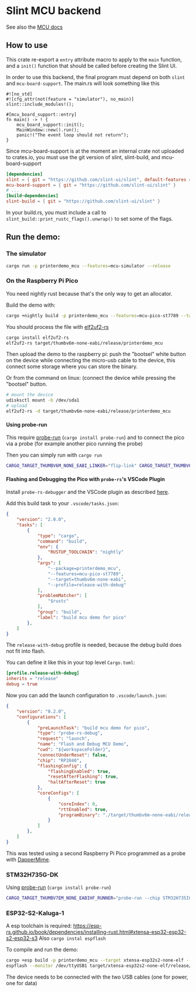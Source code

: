 # Slint MCU backend

See also the [MCU docs](../../docs/mcu.md)

## How to use

This crate re-export a `entry` attribute macro to apply to the `main` function, and a `init()`
function that should be called before creating the Slint UI.

In order to use this backend, the final program must depend on both `slint` and `mcu-board-support`.
The main.rs will look something like this

```rust,ignore
#![no_std]
#![cfg_attr(not(feature = "simulator"), no_main)]
slint::include_modules!();

#[mcu_board_support::entry]
fn main() -> ! {
    mcu_board_support::init();
    MainWindow::new().run();
    panic!("The event loop should not return");
}
```

Since mcu-board-support is at the moment an internal crate not uploaded to crates.io, you must
use the git version of slint, slint-build, and mcu-board-support

```toml
[dependencies]
slint = { git = "https://github.com/slint-ui/slint", default-features = false }
mcu-board-support = { git = "https://github.com/slint-ui/slint" }
# ...
[build-dependencies]
slint-build = { git = "https://github.com/slint-ui/slint" }
```

In your build.rs, you must include a call to `slint_build::print_rustc_flags().unwrap()` to set some of the flags.

## Run the demo:

### The simulator


```sh
cargo run -p printerdemo_mcu --features=mcu-simulator --release
```

### On the Raspberry Pi Pico

You need nightly rust because that's the only way to get an allocator.

Build the demo with:

```sh
cargo +nightly build -p printerdemo_mcu --features=mcu-pico-st7789 --target=thumbv6m-none-eabi --release
```

You should process the file with  [elf2uf2-rs](https://github.com/jonil/elf2uf2-rs)

```sh
cargo install elf2uf2-rs
elf2uf2-rs target/thumbv6m-none-eabi/release/printerdemo_mcu
```

Then upload the demo to the raspberry pi: push the "bootsel" white button on the device while connecting the
micro-usb cable to the device, this connect some storage where you can store the binary.

Or from the command on linux: (connect the device while pressing the "bootsel" button.

```sh
# mount the device
udisksctl mount -b /dev/sda1
# upload
elf2uf2-rs -d target/thumbv6m-none-eabi/release/printerdemo_mcu
```

#### Using probe-run

This require [probe-run](https://github.com/knurling-rs/probe-run) (`cargo install probe-run`)
and to connect the pico via a probe (for example another pico running the probe)

Then you can simply run with `cargo run`

```sh
CARGO_TARGET_THUMBV6M_NONE_EABI_LINKER="flip-link" CARGO_TARGET_THUMBV6M_NONE_EABI_RUNNER="probe-run --chip RP2040" cargo +nightly run -p printerdemo_mcu --features=mcu-pico-st7789 --target=thumbv6m-none-eabi --release
```

#### Flashing and Debugging the Pico with `probe-rs`'s VSCode Plugin

Install `probe-rs-debugger` and the VSCode plugin as described [here](https://probe.rs/docs/tools/vscode/).

Add this build task to your `.vscode/tasks.json`:
```json
{
	"version": "2.0.0",
	"tasks": [
		{
			"type": "cargo",
			"command": "build",
			"env": {
				"RUSTUP_TOOLCHAIN": "nightly"
			},
			"args": [
				"--package=printerdemo_mcu",
				"--features=mcu-pico-st7789",
				"--target=thumbv6m-none-eabi",
				"--profile=release-with-debug"
			],
			"problemMatcher": [
				"$rustc"
			],
			"group": "build",
			"label": "build mcu demo for pico"
		},
	]
}
```

The `release-with-debug` profile is needed, because the debug build does not fit into flash.

You can define it like this in your top level `Cargo.toml`:

```toml
[profile.release-with-debug]
inherits = "release"
debug = true
```

Now you can add the launch configuration to `.vscode/launch.json`:

```json
{
    "version": "0.2.0",
    "configurations": [
        {
            "preLaunchTask": "build mcu demo for pico",
            "type": "probe-rs-debug",
            "request": "launch",
            "name": "Flash and Debug MCU Demo",
            "cwd": "${workspaceFolder}",
            "connectUnderReset": false,
            "chip": "RP2040",
            "flashingConfig": {
                "flashingEnabled": true,
                "resetAfterFlashing": true,
                "haltAfterReset": true
            },
            "coreConfigs": [
                {
                    "coreIndex": 0,
                    "rttEnabled": true,
                    "programBinary": "./target/thumbv6m-none-eabi/release-with-debug/printerdemo_mcu"
                }
            ]
        },
    ]
}
```

This was tested using a second Raspberry Pi Pico programmed as a probe with [DapperMime](https://github.com/majbthrd/DapperMime).

### STM32H735G-DK

Using [probe-run](https://github.com/knurling-rs/probe-run) (`cargo install probe-run`)

```sh
CARGO_TARGET_THUMBV7EM_NONE_EABIHF_RUNNER="probe-run --chip STM32H735IGKx" cargo +nightly run -p printerdemo_mcu --features=mcu-board-support/stm32h735g --target=thumbv7em-none-eabihf --release
```

### ESP32-S2-Kaluga-1

A esp toolchain is required: https://esp-rs.github.io/book/dependencies/installing-rust.html#xtensa-esp32-esp32-s2-esp32-s3
Also `cargo instal espflash`

To compile and run the demo:

```sh
cargo +esp build -p printerdemo_mcu --target xtensa-esp32s2-none-elf --features=mcu-board-support/esp32-s2-kaluga-1 --release --config examples/mcu-board-support/esp32_s2_kaluga_1/cargo-config.toml
espflash --monitor /dev/ttyUSB1 target/xtensa-esp32s2-none-elf/release/printerdemo_mcu
```

The device needs to be connected with the two USB cables (one for power, one for data)


